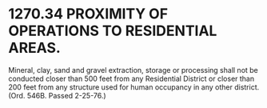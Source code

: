 1270.34 PROXIMITY OF OPERATIONS TO RESIDENTIAL AREAS.
=====================================================

Mineral, clay, sand and gravel extraction, storage or processing shall
not be conducted closer than 500 feet from any Residential District or
closer than 200 feet from any structure used for human occupancy in any
other district. (Ord. 546B. Passed 2-25-76.)
